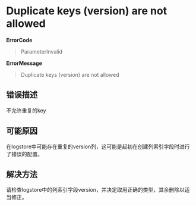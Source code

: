 # Duplicate keys (version) are not allowed
**ErrorCode**
> ParameterInvalid

**ErrorMessage**
> Duplicate keys (version) are not allowed

## 错误描述
不允许重复的key

## 可能原因
在logstore中可能存在重复的version列，这可能是起初在创建列索引字段时进行了错误的配置。

## 解决方法
请检查logstore中的列索引字段version，并决定取用正确的类型，其余删除以适当修正。